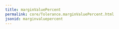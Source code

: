 ```yaml
---
title: marginValuePercent
permalink: core/Tolerance.marginValuePercent.html
jsonid: marginvaluepercent
---
```

